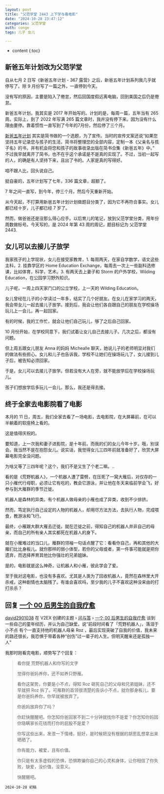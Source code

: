 ```yaml
---
layout: post
title: "父范学堂 2443 上下学与看电影"
date: "2024-10-28 23:47:12"
categories: 父范学堂
auth: conge
tags: 儿子 女儿

---
```

* content
{:toc}

## 新爸五年计划改为父范学堂

自从七月 2 日写《新爸五年计划 - 367 露营》之后，新爸五年计划系列我几乎就停写了。除 9 月份写了一篇之外，一直停到今天。

没有写的原因，主要是陷入了倦怠，然后回国度假远离电脑，回到美国之后仍是倦怠。

新爸五年计划，我其实是 2017 年开始写的。计划的是，每周一篇，五年当有 265 周。实际上，到了 2022 年写满 265 篇文章时，我并没有停下来。因为没有什么理由要停。靠着惯性一直写到了今年的7月份，然后停了三个月。




[新爸五年计划](https://www.jianshu.com/p/a7be88e206d4) 其实是简书做的一个选题，为了宣传。当时的宣传文案还说“如果您坚持五年记录您与孩子的生活，简书将整理您的全部内容，定制一本《父亲名与孩子名》的书，并有机会将您和孩子的故事收录出版在简书合集《新爸五年》中。” 不过我早就离开了简书，也不在乎这个承诺是不是真的实现了。不过，当初一起写的人，的确是有人坚持下来，且出了书的。人家是真的写得好。

咱不跟人比，回头说自己。

挺自豪的，五年计划写了七年，336 篇文章，超额了。

7 年之间一直写，到今年，停三个月，然后今天重新开始。

从今天起，不打算用新爸五年计划计划做题目分类了，因为它不再符合事实。女儿都已经十岁，儿子都已经 7 岁了。

然而，做爸爸还是没那么得心应手。以后育儿的笔记，放到父范学堂分类，用年份周数做标号。今天写的，是 2024 年第 43 周的周记，题目标记为 父范学堂 2443.

## 女儿可以去接儿子放学

我家孩子的上学现状，女儿在接受家教育，1. 每周两天，在家自学数学，语文这些主科，2. 挂靠学区的 Home Education Exchange，每周去一次上一些副科选修课，比如体育，科学，艺术。3. 有两天去上妻子和 Storm 的户外学校，Wilding Education，在公园学习野外知识。

儿子呢，一周上四天家门口的公立学校，上一天的 Wilding Education。

女儿曾经在儿子的小学读过一年多，结实了几个好朋友。在女儿在家学习的两天，我会带女儿一起去接儿子放学。接到后，我会让他们各自跟自己的朋友在学校操场玩儿上一会儿，再一起回家。

有的时候，我的工作忙，就会让他们自己玩儿，够了之后自己回家。

10 月份开始，在学校同意下，我们试着让女儿自己去接儿子。几次之后，都没有问题。

但上周五跟女儿朋友 Anna 的妈妈 Michealle 聊天，她说儿子的老师明显对我们的做法有些担心。女儿和儿子也告诉我，学校不让她们在操场玩儿了，女儿接到儿子后，被告知必须回家。

于是，女儿可以去接儿子放学。但若没有大人在旁，就不能放学后在学校操场玩儿。

孩子们想放学后多玩儿一会儿，那么，我还是得去接。

## 终于全家去电影院看了电影

本月的 11 日，周五，我们全家去看了一场电影，去电影院，在大屏幕前，在可以半躺着的软座椅上看的。

这是值得庆祝的。

要知道，上一次我和妻子进影院，是十年前。而我的们的女儿今年十岁。哦，别误会。我当然不是在抱怨女儿。说实话，我觉得女儿三四年前就准备好了，欣赏大屏幕电影完全没问题。

为啥又等了三四年呢？这个，我们不是又生了个老二嘛。..

看的是《荒野机器人》，一个机器人遭了雷劈，在压死了一窝大雁后，对仅存的一只小雁代行母职，必须让它有吃的，教会它游泳，并让他在冬天来临前学会飞，好参与到大雁群的季节迁徙。

机器人是森林的异类。有个机器人做母亲的小雁也成了异类，收到不少排挤。

然而，笃定执行自己设定的人物的机器人，却用尽方法方法，去执行人物，完成喂食，教游泳和飞行。

最终，小雁跟大群大雁去迁徙。就在迁徙之前，得知自己的机器人并非自己的母亲，而自己的所有亲人其实都死在机器人的身下。

就在小雁难过的当口儿，雁群的领袖一句话点醒了它：看看你自己，再和其他的大雁们比比身板儿。就你那样的弱小体型，若你的父母或者，第一件事可能就是把你遗弃，而选择养育其他比你强壮的兄弟姐妹。

是的，电影就是这么神奇，让机器人和小雁，彼此学会了爱。

至于我对这电影，也没有多喜欢。尤其是人类为了回收机器人，竟然在森林里大开杀戒，这种剧情也太脑残了。有谁会喜欢吗，至少我的儿子不喜欢这种没来由的打打杀杀？

##  回复 [一个 00 后男生的自我疗愈](https://www.v2ex.com/t/1079613#reply58)

 [david2901038](https://www.v2ex.com/member/david2901038) 在 V2EX 创建的主题 › [问与答](https://www.v2ex.com/go/qna) › [一个 00 后男生的自我疗愈](https://www.v2ex.com/t/1079613#reply58) 谈到一些自己的童年经历，并认为自己缺爱。说“前段时间看了「荒野机器人」，落泪于 小不点 有个一直支持他的机器人母亲 Roz ，最后实现突破了自我的价值，我未来的路还很长，我恐惧于带着各种“创伤”过一辈子的人生。但明天醒来还是孤独一人”

我那时刚看完电影，顺势写了个回复：

> 看你提 荒野机器人和你写的文字
> 
> 觉得你爸妈养你，还不如养只野雁。
> 
> 看你这架势，你要是小不点，得知 Roz 砸死自己的父母和兄弟姐妹，还不早就把 Roz 拆了。可雁群的首领很清楚的告诉小不点，就你那身板儿，要是你爸妈养你，你早就被放弃了。
> 
> 你爸妈放弃你了吗？
> 
> 你赶快醒醒吧。你怎知你爸回家不到二十分钟就找你不是爱？你怎知你妈因你隐瞒家长花钱而打你的屁股不是爱？
> 
> 你写这些出来，发泄一下情绪，挺好，是时候把没有根据的胡思乱想拿出来晒晒了。
> 
> 你有能力，被爱，且有价值。
> 
> 你只是有太多虚假的恐惧，恐惧欺骗你自己的心灵和身体，让你相信了你失败，缺爱，没价值，没意义。
> 
> 快醒醒吧。

```
2024-10-28 初稿 
```
